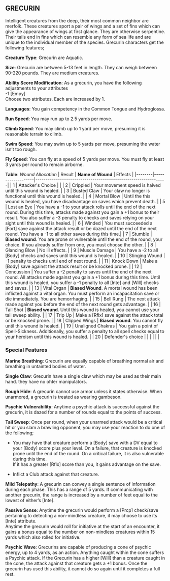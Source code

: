 ## GRECURIN
Intelligent creatures from the deep, their most common neighbor are merfolk. These creatures sport a pair of wings and a set of fins which can give the appearance of wings at first glance. They are otherwise serpentine. Their tails end in fins which can resemble any form of sea life and are unique to the individual member of the species. Grecurin characters get the following features;

**Creature Type**: Grecurin are Aquatic.

**Size**: Grecurin are between 5-13 feet in length. They can weigh between 90-220 pounds. They are medium creatures.

**Ability Score Modification**: As a grecurin, you have the following adjustments to your attributes  
-1 [Empy]  
Choose two attributes. Each are increased by 1.

**Languages**: You gain competency in the Common Tongue and Hydroglossa.

**Run Speed**: You may run up to 2.5 yards per move.

**Climb Speed**: You may climb up to 1 yard per move, presuming it is reasonable terrain to climb.

**Swim Speed**: You may swim up to 5 yards per move, presuming the water isn’t too rough.

**Fly Speed**: You can fly at a speed of 5 yards per move. You must fly at least 3 yards per round to remain airborne.

**Table**: *Wound Allocation*
| Result | **Name of Wound** | Effects                                                        |
|--------|-------------------|----------------------------------------------------------------|
|   1    | Attacker's Choice |                                                                |
|   2    | Crippled          | Your movement speed is halved until this wound is healed.      |
|   3    | Busted Claw      | Your claw no longer is functional until this wound is healed. |
|   4    | Mortal Blow       | Until the this wound is healed, you have disadvantage on saves which prevent death. |
|   5    | Lost an Eye       | You have a -1 to your attack rolls until the end of the next round. During this time, attacks made against you gain a +1 bonus to their result. You also suffer a -3 penalty to checks and saves relying on your sight until this wound is healed. |
|   6    | Winded            | You must succeeded a [Fort] save against the attack result or be dazed until the end of the next round. You have a -1 to all other saves during this time.|
|   7    | Stumble | **Biased wound**. You are prone or vulnerable until the end of the round, your choice. If you already suffer from one, you must choose the other. |
|   8    | Glancing Blow     | No ill effects.                                     |
|   9    | Muscle Damage     | You have a -2 to all [Body] checks and saves until this wound is healed. |
|   10   | Stinging Wound    | -1 penalty to checks until end of next round. |
|   11   | Knock Down | Make a [Body] save against the attack result  or be knocked prone. |
|   12   | Concussion | You suffer a -2 penalty to saves until the end of the next round. All attacks made against you gain a +1 bonus during this time. Until this wound is healed, you suffer a -1 penalty to all [Inte] and [Will] checks and saves. |
|   13   | Vital Organ | **Biased Wound**. A mortal wound has been inflicted against a vital organ. You must perform an incapacitation save or die immediately. You are hemorrhaging. |
|   15   | Bell Rung | The next attack made against you before the end of the next round gets advantage.  |
|   16   | Tail Shot | **Biased wound**. Until this wound is healed, you cannot use your tail sweep ability. |
|   17   | Trip Up           | Make a [Rflx] save against the attack total or be knocked prone.                                  |
|   18   | Clipped Wings | **Biased wound**. You cannot fly until this wound is healed. |
|   19   | Unaligned Chakras | You gain a point of Spell-Sickness. Additionally, you suffer a penalty to all spell checks equal to your heroism until this wound is healed. |
|   20   | Defender's choice |                                   |
|        |                                                |                                   |

### Special Features

**Marine Breathing**: Grecurin are equally capable of breathing normal air and breathing in untainted bodies of water.

**Single Claw**: Grecurin have a single claw which may be used as their main hand. they have no ohter manipulators.

**Rough Hide**: A grecurin cannot use armor unless it states otherwise. When unarmored, a grecurin is treated as wearing gambeson.

**Psychic Vulnerability**: Anytime a psychic attack is successful against the grecurin, it is dazed for a number of rounds equal to the points of success.

**Tail Sweep**: Once per round, when your unarmed attack would be a critical hit or you slam a brawling opponent, you may use your reaction to do one of the following;

* You may have that creature perform a [Body] save with a DV equal to your [Body] score plus your level. On a failure, that creature is knocked prone until the end of the round. On a critical failure, it is also vulnerable during this time.  
If it has a greater [Rflx] score than you, it gains advantage on the save.

* Inflict a Club attack against that creature.

**Mild Telepathy**: A grecurin can convey a single sentence of information during each phase. This has a range of 5 yards. If communicating with another grecurin, the range is increased by a number of feet equal to the lowest of either’s [Inte].

**Passive Sense**: Anytime the grecurin would perform a [Prcp] check/save pertaining to detecting a non-mindless creature, it may choose to use its [Inte] attribute.  
Anytime the grecurin would roll for initiative at the start of an encounter, it gains a bonus equal to the number on non-mindless creatures within 15 yards which also rolled for initiative.

**Psychic Wave**: Grecurins are capable of producing a cone of psychic energy, up to 4 yards, as an action. Anything caught within the cone suffers a Psychic attack. If the Grecurin has a higher [Will] than a creature caught in the cone, the attack against that creature gets a +1 bonus. Once the grecurin has used this ability, it cannot do so again until it completes a full rest.
